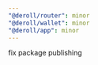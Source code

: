 ```yaml
---
"@deroll/router": minor
"@deroll/wallet": minor
"@deroll/app": minor
---
```


fix package publishing
